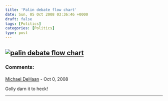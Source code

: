 ```yaml
---
title: 'Palin debate flow chart'
date: Sun, 05 Oct 2008 03:36:46 +0000
draft: false
tags: [Politics]
categories: [Politics]
type: post
---
```


[![](http://images.huffingtonpost.com/gen/41792/original.jpg "palin debate flow chart")](http://www.huffingtonpost.com/2008/10/03/sarah-palin-debate-flowch_n_131607.html)
---
### Comments:
####
[Michael DeHaan](http://michaeldehaan.net/ "michael.dehaan@gmail.com") - <time datetime="2008-10-05 10:25:31">Oct 0, 2008</time>

Golly darn it to heck!
<hr />
